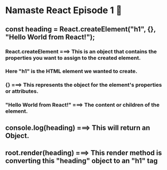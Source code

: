 # Namaste React Episode 1 🚀


## const heading = React.createElement("h1", {}, "Hello World from React!");


### React.createElement ===> This is an object that contains the properties you want to assign to the created element. 

### Here "h1" is the HTML element we wanted to create.

### {} ===> This represents the object for the element's properties or attributes.

### "Hello World from React!" ===> The content or children of the element.


## console.log(heading) ===> This will return an Object. 

## root.render(heading) ===> This render method is converting this "heading" object to an "h1" tag